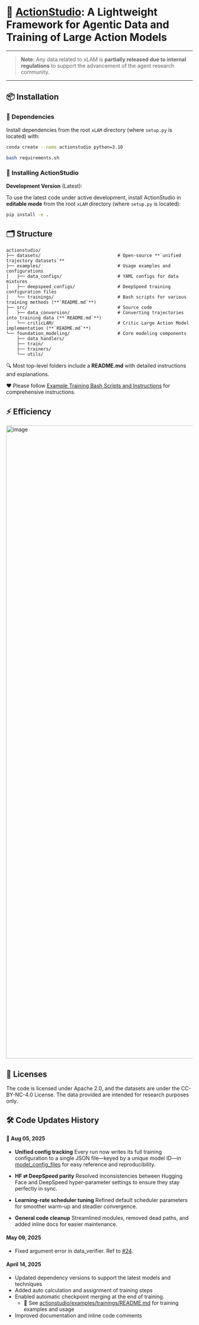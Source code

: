 # 🧠 [ActionStudio](https://arxiv.org/pdf/2503.22673): A Lightweight Framework for Agentic Data and Training of Large Action Models

---
> **Note**: Any data related to xLAM is **partially released due to internal regulations** to support the advancement of the agent research community.

---

## 📦  Installation

### 🔧 Dependencies

Install dependencies from the root `xLAM` directory (where `setup.py` is located) with:

```bash
conda create --name actionstudio python=3.10

bash requirements.sh
```

### 🚀 Installing ActionStudio

**Development Version** (Latest):

To use the latest code under active development, install ActionStudio in **editable mode** from the root `xLAM` directory (where `setup.py` is located):

```bash
pip install -e .
```

## 🗂️ Structure

```text
actionstudio/
├── datasets/                             # Open-source **`unified trajectory datasets`**
├── examples/                             # Usage examples and configurations
│   ├── data_configs/                     # YAML configs for data mixtures
│   ├── deepspeed_configs/                # DeepSpeed training configuration files
│   └── trainings/                        # Bash scripts for various training methods (**`README.md`**)
├── src/                                  # Source code
│   ├── data_conversion/                  # Converting trajectories into training data (**`README.md`**)
│   └── criticLAM/                        # Critic Large Action Model implementation (**`README.md`**)
└── foundation_modeling/                  # Core modeling components
    ├── data_handlers/
    ├── train/
    ├── trainers/
    └── utils/
```

🔍 Most top-level folders include a **README.md** with detailed instructions and explanations.

❤️ Please follow [Example Training Bash Scripts and Instructions](https://github.com/SalesforceAIResearch/xLAM/blob/main/actionstudio/examples/trainings/README.md) for comprehensive instructions. 

## ⚡ Efficiency
<img width="1705" alt="image" src="https://github.com/user-attachments/assets/7885ba5f-2155-431b-941f-0cbfc6641432" />


## 📜 Licenses

The code is licensed under Apache 2.0, and the datasets are under the CC-BY-NC-4.0 License. The data provided are intended for research purposes only.

## 🛠️ Code Updates History

#### 💫 **Aug 05, 2025**
- **Unified config tracking**
Every run now writes its full training configuration to a single JSON file—keyed by a unique model ID—in [model_config_files](./actionstudio/examples/trainings/model_config_files/) for easy reference and reproducibility.

- **HF ⇄ DeepSpeed parity**
Resolved inconsistencies between Hugging Face and DeepSpeed hyper-parameter settings to ensure they stay perfectly in sync.

- **Learning-rate scheduler tuning**
Refined default scheduler parameters for smoother warm-up and steadier convergence.

- **General code cleanup**
Streamlined modules, removed dead paths, and added inline docs for easier maintenance.


#### **May 09, 2025**
- Fixed argument error in data_verifier. Ref to [#24](https://github.com/SalesforceAIResearch/xLAM/issues/24).

#### **April 14, 2025**
- Updated dependency versions to support the latest models and techniques
- Added auto calculation and assignment of training steps
- Enabled automatic checkpoint merging at the end of training. 
    - 📄 See [actionstudio/examples/trainings/README.md](actionstudio/examples/trainings/README.md) for training examples and usage
- Improved documentation and inline code comments

